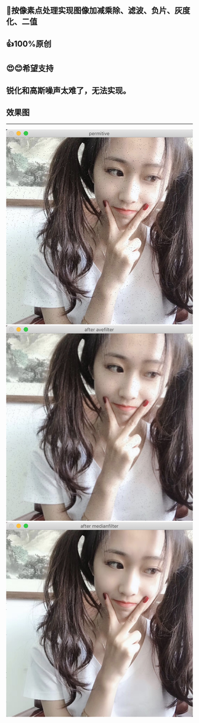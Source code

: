 ## 🍣按像素点处理实现图像加减乘除、滤波、负片、灰度化、二值
## 👍100%原创
## 😍😊希望支持
## 锐化和高斯噪声太难了，无法实现。

## 效果图
---
![原图](https://github.com/woshigerunze/OpenCV/blob/master/images/permitive.png)
![均值滤波](https://github.com/woshigerunze/OpenCV/blob/master/images/avefilter.png)
![中值滤波](https://github.com/woshigerunze/OpenCV/blob/master/images/medianfilter.png)
